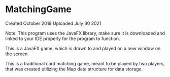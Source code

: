 # MatchingGame

Created October 2019
Uploaded July 30 2021

Note: This program uses the JavaFX library, make sure it is downloaded and linked to your IDE properly for the program to function. 

This is a JavaFX game, which is drawn to and played on a new window on the screen. 

This is a traditional card matching game, meant to be played by two players, that was created utilizing the Map data structure for data storage. 

